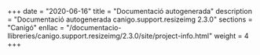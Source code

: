 +++
date        = "2020-06-16"
title       = "Documentació autogenerada"
description = "Documentació autogenerada canigo.support.resizeimg 2.3.0"
sections    = "Canigó"
enllac		= "/documentacio-llibreries/canigo.support.resizeimg/2.3.0/site/project-info.html"
weight      = 4
+++

